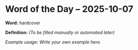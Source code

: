 # Word of the Day – 2025-10-07

**Word:** hardcover

**Definition:** _(To be filled manually or automated later)_

*Example usage:* _Write your own example here._
